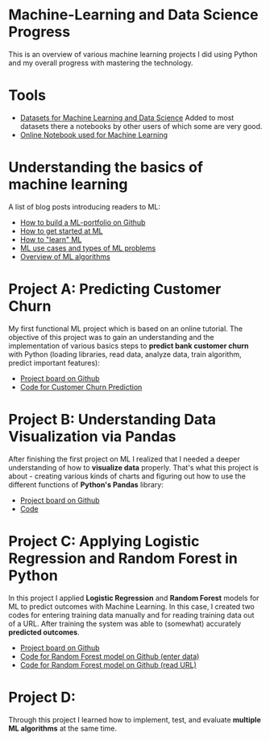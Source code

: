# Machine-Learning and Data Science Progress
This is an overview of various machine learning projects I did using Python and my overall progress with mastering the technology.

# Tools
- [Datasets for Machine Learning and Data Science](https://www.kaggle.com/datasets) Added to most datasets there a notebooks by other users of which some are very good.
- [Online Notebook used for Machine Learning](https://colab.research.google.com/)

# Understanding the basics of machine learning
A list of blog posts introducing readers to ML:
- [How to build a ML-portfolio on Github](https://machinelearningmastery.com/build-a-machine-learning-portfolio/)
- [How to get started at ML](https://machinelearningmastery.com/machine-learning-mastery-method/)
- [How to "learn" ML](https://machinelearningmastery.com/youre-wrong-machine-learning-not-hard/)
- [ML use cases and types of ML problems](https://machinelearningmastery.com/practical-machine-learning-problems/)
- [Overview of ML algorithms](https://machinelearningmastery.com/a-tour-of-machine-learning-algorithms/)

# Project A: Predicting Customer Churn
My first functional ML project which is based on an online tutorial. The objective of this project was to gain an understanding and the implementation of various basics steps to **predict bank customer churn** with Python (loading libraries, read data, analyze data, train algorithm, predict important features):
- [Project board on Github](https://github.com/theonlyduck/Machine-Learning/projects/1)
- [Code for Customer Churn Prediction](https://github.com/theonlyduck/Machine-Learning/blob/master/Project_A_customer-churn_code)

# Project B: Understanding Data Visualization via Pandas
After finishing the first project on ML I realized that I needed a deeper understanding of how to **visualize data** properly. That's what this project is about - creating various kinds of charts and figuring out how to use the different functions of **Python's Pandas** library:
- [Project board on Github](https://github.com/theonlyduck/Machine-Learning/projects/2)
- [Code](https://github.com/theonlyduck/Machine-Learning/blob/master/Project_B_Data_Visualization_Pandas)

# Project C: Applying Logistic Regression and Random Forest in Python
In this project I applied **Logistic Regression** and **Random Forest** models for ML to predict outcomes with Machine Learning. In this case, I created two codes for entering training data manually and for reading training data out of a URL. After training the system was able to (somewhat) accurately **predicted outcomes**.
- [Project board on Github](https://github.com/theonlyduck/Machine-Learning/projects/3)
- [Code for Random Forest model on Github (enter data)](https://github.com/theonlyduck/Machine-Learning/blob/master/Project_C_Random_Forest_preciction)
- [Code for Random Forest model on Github (read URL)](https://github.com/theonlyduck/Machine-Learning/blob/master/Project_C_Randon_Forest_prediction_2) 

# Project D: 
Through this project I learned how to implement, test, and evaluate **multiple ML algorithms** at the same time.
